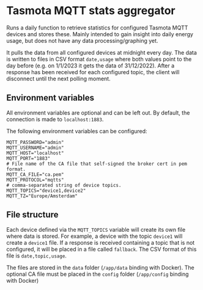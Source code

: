 # Tasmota MQTT stats aggregator

Runs a daily function to retrieve statistics for configured Tasmota MQTT devices and stores these.
Mainly intended to gain insight into daily energy usage, but does not have any data processing/graphing yet.

It pulls the data from all configured devices at midnight every day. The data is written to files in CSV format `date,usage` where both values point to the day before (e.g. on 1/1/2023 it gets the data of 31/12/2022). After a response has been received for each configured topic, the client will disconnect until the next polling moment.

## Environment variables

All environment variables are optional and can be left out. By default, the connection is made to `localhost:1883`.

The following environment variables can be configured:

```env
MQTT_PASSWORD="admin"
MQTT_USERNAME="admin"
MQTT_HOST="localhost"
MQTT_PORT="1883"
# File name of the CA file that self-signed the broker cert in pem format.
MQTT_CA_FILE="ca.pem"
MQTT_PROTOCOL="mqtts"
# comma-separated string of device topics.
MQTT_TOPICS="device1,device2"
MQTT_TZ="Europe/Amsterdam"
```

## File structure

Each device defined via the `MQTT_TOPICS` variable will create its own file where data is stored. For example, a device with the topic `device1` will create a `device1` file. If a response is received containing a topic that is not configured, it will be placed in a file called `fallback`. The CSV format of this file is `date,topic,usage`.

The files are stored in the `data` folder (`/app/data` binding with Docker).
The optional CA file must be placed in the `config` folder (`/app/config` binding with Docker)

